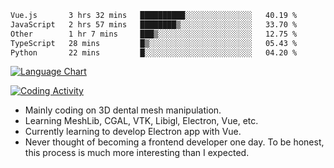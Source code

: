 <!--START_SECTION:waka-->

```txt
Vue.js       3 hrs 32 mins   ██████████░░░░░░░░░░░░░░░   40.19 %
JavaScript   2 hrs 57 mins   ████████▒░░░░░░░░░░░░░░░░   33.70 %
Other        1 hr 7 mins     ███▒░░░░░░░░░░░░░░░░░░░░░   12.75 %
TypeScript   28 mins         █▒░░░░░░░░░░░░░░░░░░░░░░░   05.43 %
Python       22 mins         █░░░░░░░░░░░░░░░░░░░░░░░░   04.20 %
```

<!--END_SECTION:waka-->

<!--START_SECTION:waka_lang_chart_svg-->
[![Language Chart](https://wakatime.com/share/@DYPro_MIKE/13ed6aa1-fa8f-42b5-8fa7-97c58e94375f.svg)](https://wakatime.com)
<!--END_SECTION:waka_lang_chart_svg-->

<!--START_SECTION:waka_coding_activity_svg-->
[![Coding Activity](https://wakatime.com/share/@DYPro_MIKE/2224f81a-edc4-46bb-b59e-25de5147ed15.svg)](https://wakatime.com)
<!--END_SECTION:waka_coding_activity_svg-->

<!--
**0x11111111/0x11111111** is a ✨ _special_ ✨ repository because its `README.md` (this file) appears on your GitHub profile.

Here are some ideas to get you started:

- 🔭 I’m currently working on ...
- 🌱 I’m currently learning ...
- 👯 I’m looking to collaborate on ...
- 🤔 I’m looking for help with ...
- 💬 Ask me about ...
- 📫 How to reach me: ...
- 😄 Pronouns: ...
- ⚡ Fun fact: ...
-->
- Mainly coding on 3D dental mesh manipulation.
- Learning MeshLib, CGAL, VTK, Libigl, Electron, Vue, etc.
- Currently learning to develop Electron app with Vue.
- Never thought of becoming a frontend developer one day. To be honest, this process is much more interesting than I expected.
